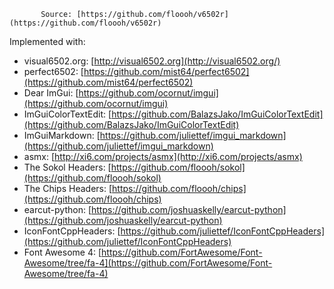           Source: [https://github.com/floooh/v6502r](https://github.com/floooh/v6502r)

Implemented with:

- visual6502.org: [http://visual6502.org](http://visual6502.org/)
- perfect6502: [https://github.com/mist64/perfect6502](https://github.com/mist64/perfect6502)
- Dear ImGui: [https://github.com/ocornut/imgui](https://github.com/ocornut/imgui)
- ImGuiColorTextEdit: [https://github.com/BalazsJako/ImGuiColorTextEdit](https://github.com/BalazsJako/ImGuiColorTextEdit)
- ImGuiMarkdown: [https://github.com/juliettef/imgui_markdown](https://github.com/juliettef/imgui_markdown)
- asmx: [http://xi6.com/projects/asmx](http://xi6.com/projects/asmx)
- The Sokol Headers: [https://github.com/floooh/sokol](https://github.com/floooh/sokol)
- The Chips Headers: [https://github.com/floooh/chips](https://github.com/floooh/chips)
- earcut-python: [https://github.com/joshuaskelly/earcut-python](https://github.com/joshuaskelly/earcut-python)
- IconFontCppHeaders: [https://github.com/juliettef/IconFontCppHeaders](https://github.com/juliettef/IconFontCppHeaders)
- Font Awesome 4: [https://github.com/FortAwesome/Font-Awesome/tree/fa-4](https://github.com/FortAwesome/Font-Awesome/tree/fa-4)
